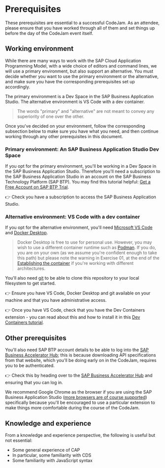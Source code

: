 # Prerequisites

These prerequisites are essential to a successful CodeJam. As an attendee, please ensure that you have worked through all of them and set things up before the day of the CodeJam event itself.

## Working environment

While there are many ways to work with the SAP Cloud Application Programming Model, with a wide choice of editors and command lines, we will use a primary environment, but also support an alternative. You must decide whether you want to use the primary environment or the alternative, and make sure you have the corresponding prerequisites set up accordingly.

The primary environment is a Dev Space in the SAP Business Application Studio. The alternative environment is VS Code with a dev container.

> The words "primary" and "alternative" are not meant to convey any superiority of one over the other.

Once you've decided on your environment, follow the corresponding subsection below to make sure you have what you need, and then continue working through any other prerequisites in this document.

### Primary environment: An SAP Business Application Studio Dev Space

If you opt for the primary environment, you'll be working in a Dev Space in the SAP Business Application Studio. Therefore you'll need a subscription to the SAP Business Application Studio in an account on the SAP Business Technology Platform (SAP BTP). You may find this tutorial helpful: [Get a Free Account on SAP BTP Trial](https://developers.sap.com/tutorials/hcp-create-trial-account.html).

👉 Check you have a subscription to access the SAP Business Application Studio.

### Alternative environment: VS Code with a dev container

If you opt for the alternative environment, you'll need [Microsoft VS Code](https://code.visualstudio.com/) and [Docker Desktop](https://www.docker.com/products/docker-desktop/).

> Docker Desktop is free to use for personal use. However, you may wish to use a different container runtime such as [Podman](https://podman.io/). If you do, you are on your own (as we assume you're confident enough to take this path) but please note the warning in Exercise 01, at the end of the [Establishing the container](exercises/01-set-up-workspace#establishing-the-container) if you're working with different architectures.

You'll also need [git](https://git-scm.com/) to be able to clone this repository to your local filesystem to get started.

👉 Ensure you have VS Code, Docker Desktop and git available on your machine and that you have administrative access.

👉 Once you have VS Code, check that you have the Dev Containers extension - you can read about this and how to install it in this [Dev Containers tutorial](https://code.visualstudio.com/docs/devcontainers/tutorial).

## Other prerequisites

You'll also need SAP BTP account details to be able to log into the [SAP Business Accelerator Hub](https://api.sap.com/); this is because downloading API specifications from that website, which you'll be doing early on in the CodeJam, requires you to be authenticated.

👉 Check this by heading over to the [SAP Business Accelerator Hub](https://api.sap.com) and ensuring that you can log in.

We recommend Google Chrome as the browser if you are using the SAP Business Application Studio ([more browsers are of course supported](https://help.sap.com/docs/SAP%20Business%20Application%20Studio/9d1db9835307451daa8c930fbd9ab264/8f46c6e6f86641cc900871c903761fd4.html?locale=en-US&q=sap%20business%20application%20studio%20chrome#availability)) specifically because you'll be encouraged to use a particular extension to make things more comfortable during the course of the CodeJam.

## Knowledge and experience

From a knowledge and experience perspective, the following is useful but not essential:

* Some general experience of CAP
* In particular, some familiarity with CDS
* Some familiarity with JavaScript syntax
